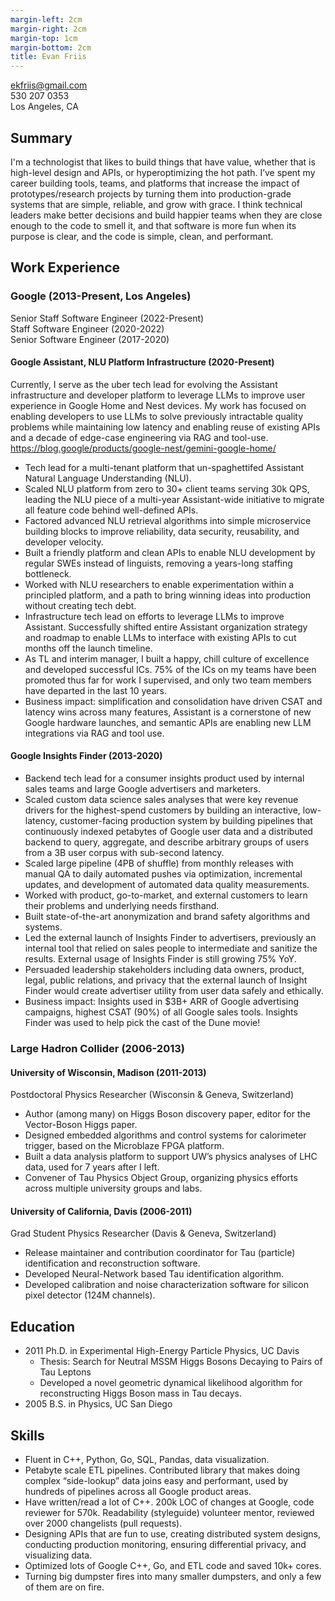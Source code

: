 ```yaml
---
margin-left: 2cm
margin-right: 2cm
margin-top: 1cm
margin-bottom: 2cm
title: Evan Friis
---
```


ekfriis@gmail.com  
530 207 0353  
Los Angeles, CA

## Summary

I'm a technologist that likes to build things that have value, whether that is high-level design and APIs, or hyperoptimizing the hot path. I’ve spent my career building tools, teams, and platforms that increase the impact of prototypes/research projects by turning them into production-grade systems that are simple, reliable, and grow with grace. I think technical leaders make better decisions and build happier teams when they are close enough to the code to smell it, and that software is more fun when its purpose is clear, and the code is simple, clean, and performant.

## Work Experience

### Google <span class="small-text">(2013-Present, Los Angeles)</span>

Senior Staff Software Engineer (2022-Present)  
Staff Software Engineer (2020-2022)  
Senior Software Engineer (2017-2020)

#### Google Assistant, NLU Platform Infrastructure <span class="small-text">(2020-Present)</span>

Currently, I serve as the uber tech lead for evolving the Assistant
infrastructure and developer platform to leverage LLMs to improve user
experience in Google Home and Nest devices. My work has focused on enabling
developers to use LLMs to solve previously intractable quality problems while
maintaining low latency and enabling reuse of existing APIs and a decade of
edge-case engineering via RAG and tool-use.
https://blog.google/products/google-nest/gemini-google-home/

- Tech lead for a multi-tenant platform that un-spaghettifed Assistant Natural Language Understanding (NLU).
- Scaled NLU platform from zero to 30+ client teams serving 30k QPS, leading the NLU piece of a multi-year Assistant-wide initiative to migrate all feature code behind well-defined APIs.
- Factored advanced NLU retrieval algorithms into simple microservice building blocks to improve reliability, data security, reusability, and developer velocity.
- Built a friendly platform and clean APIs to enable NLU development by regular SWEs instead of linguists, removing a years-long staffing bottleneck.
- Worked with NLU researchers to enable experimentation within a principled platform, and a path to bring winning ideas into production without creating tech debt.
- Infrastructure tech lead on efforts to leverage LLMs to improve Assistant. Successfully shifted entire Assistant organization strategy and roadmap to enable LLMs to interface with existing APIs to cut months off the launch timeline.
- As TL and interim manager, I built a happy, chill culture of excellence and developed successful ICs. 75% of the ICs on my teams have been promoted thus far for work I supervised, and only two team members have departed in the last 10 years.
- Business impact: simplification and consolidation have driven CSAT and latency wins across many features, Assistant is a cornerstone of new Google hardware launches, and semantic APIs are enabling new LLM integrations via RAG and tool use.

#### Google Insights Finder <span class="small-text">(2013-2020)</span>

- Backend tech lead for a consumer insights product used by internal sales teams and large Google advertisers and marketers.
- Scaled custom data science sales analyses that were key revenue drivers for the highest-spend customers by building an interactive, low-latency, customer-facing production system by building pipelines that continuously indexed petabytes of Google user data and a distributed backend to query, aggregate, and describe arbitrary groups of users from a 3B user corpus with sub-second latency.
- Scaled large pipeline (4PB of shuffle) from monthly releases with manual QA to daily automated pushes via optimization, incremental updates, and development of automated data quality measurements.
- Worked with product, go-to-market, and external customers to learn their problems and underlying needs firsthand.
- Built state-of-the-art anonymization and brand safety algorithms and systems.
- Led the external launch of Insights Finder to advertisers, previously an internal tool that relied on sales people to intermediate and sanitize the results. External usage of Insights Finder is still growing 75% YoY.
- Persuaded leadership stakeholders including data owners, product, legal, public relations, and privacy that the external launch of Insight Finder would create advertiser utility from user data safely and ethically.
- Business impact: Insights used in $3B+ ARR of Google advertising campaigns, highest CSAT (90%) of all Google sales tools. Insights Finder was used to help pick the cast of the Dune movie!

### Large Hadron Collider <span class="small-text">(2006-2013)</span>

#### University of Wisconsin, Madison <span class="small-text">(2011-2013)</span>

Postdoctoral Physics Researcher (Wisconsin & Geneva, Switzerland)

- Author (among many) on Higgs Boson discovery paper, editor for the Vector-Boson Higgs paper.
- Designed embedded algorithms and control systems for calorimeter trigger, based on the Microblaze FPGA platform.
- Built a data analysis platform to support UW’s physics analyses of LHC data, used for 7 years after I left.
- Convener of Tau Physics Object Group, organizing physics efforts across multiple university groups and labs.

#### University of California, Davis <span class="small-text">(2006-2011)</span>

Grad Student Physics Researcher (Davis & Geneva, Switzerland)

- Release maintainer and contribution coordinator for Tau (particle) identification and reconstruction software.
- Developed Neural-Network based Tau identification algorithm.
- Developed calibration and noise characterization software for silicon pixel detector (124M channels).

## Education

- 2011 Ph.D. in Experimental High-Energy Particle Physics, UC Davis
  - Thesis: Search for Neutral MSSM Higgs Bosons Decaying to Pairs of Tau Leptons
  - Developed a novel geometric dynamical likelihood algorithm for reconstructing Higgs Boson mass in Tau decays.
- 2005 B.S. in Physics, UC San Diego

## Skills

- Fluent in C++, Python, Go, SQL, Pandas, data visualization.
- Petabyte scale ETL pipelines. Contributed library that makes doing complex “side-lookup” data joins easy and performant, used by hundreds of pipelines across all Google product areas.
- Have written/read a lot of C++. 200k LOC of changes at Google, code reviewer for 570k. Readability (styleguide) volunteer mentor, reviewed over 2000 changelists (pull requests).
- Designing APIs that are fun to use, creating distributed system designs, conducting production monitoring, ensuring differential privacy, and visualizing data.
- Optimized lots of Google C++, Go, and ETL code and saved 10k+ cores.
- Turning big dumpster fires into many smaller dumpsters, and only a few of them are on fire.
